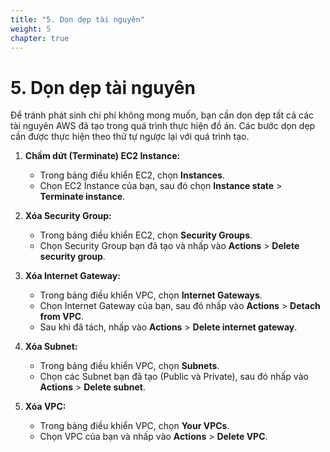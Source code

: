 ```yaml
---
title: "5. Dọn dẹp tài nguyên"
weight: 5
chapter: true
---
```


# 5. Dọn dẹp tài nguyên

Để tránh phát sinh chi phí không mong muốn, bạn cần dọn dẹp tất cả các tài nguyên AWS đã tạo trong quá trình thực hiện đồ án. Các bước dọn dẹp cần được thực hiện theo thứ tự ngược lại với quá trình tạo.

1.  **Chấm dứt (Terminate) EC2 Instance:**
    * Trong bảng điều khiển EC2, chọn **Instances**.
    * Chọn EC2 Instance của bạn, sau đó chọn **Instance state** > **Terminate instance**.
    
2.  **Xóa Security Group:**
    * Trong bảng điều khiển EC2, chọn **Security Groups**.
    * Chọn Security Group bạn đã tạo và nhấp vào **Actions** > **Delete security group**.

3.  **Xóa Internet Gateway:**
    * Trong bảng điều khiển VPC, chọn **Internet Gateways**.
    * Chọn Internet Gateway của bạn, sau đó nhấp vào **Actions** > **Detach from VPC**.
    * Sau khi đã tách, nhấp vào **Actions** > **Delete internet gateway**.

4.  **Xóa Subnet:**
    * Trong bảng điều khiển VPC, chọn **Subnets**.
    * Chọn các Subnet bạn đã tạo (Public và Private), sau đó nhấp vào **Actions** > **Delete subnet**.

5.  **Xóa VPC:**
    * Trong bảng điều khiển VPC, chọn **Your VPCs**.
    * Chọn VPC của bạn và nhấp vào **Actions** > **Delete VPC**.
